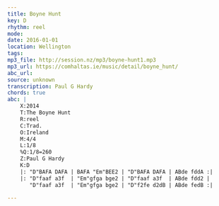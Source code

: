 ```yaml
---
title: Boyne Hunt
key: D
rhythm: reel
mode: 
date: 2016-01-01
location: Wellington
tags:
mp3_file: http://session.nz/mp3/boyne-hunt1.mp3
mp3_url: https://comhaltas.ie/music/detail/boyne_hunt/
abc_url: 
source: unknown
transcription: Paul G Hardy
chords: true
abc: |
    X:2014
    T:The Boyne Hunt
    R:reel
    C:Trad.
    O:Ireland
    M:4/4
    L:1/8
    %Q:1/8=260
    Z:Paul G Hardy
    K:D
    |: "D"BAFA DAFA | BAFA "Em"BEE2 | "D"BAFA DAFA | ABde fddA :|
    |: "D"faaf a3f  | "Em"gfga bge2 | "D"faaf a3f  | ABde fdd2 |
       "D"faaf a3f  | "Em"gfga bge2 | "D"f2fe d2dB | ABde fedB :|
    
---
```


